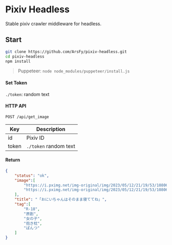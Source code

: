 # Pixiv Headless

Stable pixiv crawler middleware for headless.

## Start

```bash
git clone https://github.com/ArsFy/pixiv-headless.git
cd pixiv-headless
npm install
```

> Puppeteer: `node node_modules/puppeteer/install.js`

#### Set Token

`./token`: random text

#### HTTP API

```
POST /api/get_image
```

| Key | Description |
| --- | ----------- |
| id  | Pixiv ID    |
| token | `./token` random text |

#### Return

```json
{
    "status": "ok",
    "image":[
        "https://i.pximg.net/img-original/img/2023/05/12/21/19/53/108063576_p0.jpg",
        "https://i.pximg.net/img-original/img/2023/05/12/21/19/53/108063576_p1.jpg"
    ],
    "title": "「おにいちゃんはそのまま寝ててね」",
    "tag":[
        "R-18",
        "原創",
        "女の子",
        "抱き枕",
        "ぱんつ"
    ]
}
```